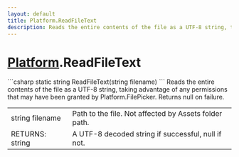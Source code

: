 ```yaml
---
layout: default
title: Platform.ReadFileText
description: Reads the entire contents of the file as a UTF-8 string, taking advantage of any permissions that may have been granted by Platform.FilePicker. Returns null on failure.
---
```

# [Platform]({{site.url}}/Pages/Reference/Platform.html).ReadFileText

<div class='signature' markdown='1'>
```csharp
static string ReadFileText(string filename)
```
Reads the entire contents of the file as a UTF-8 string,
taking advantage of any permissions that may have been granted by
Platform.FilePicker. Returns null on failure.
</div>

|  |  |
|--|--|
|string filename|Path to the file. Not affected by Assets             folder path.|
|RETURNS: string|A UTF-8 decoded string if successful, null if not.|




